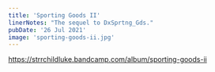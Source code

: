 ```yaml
---
title: 'Sporting Goods II'
linerNotes: "The sequel to DxSprtng_Gds."
pubDate: '26 Jul 2021'
image: 'sporting-goods-ii.jpg'
---
```


https://strrchildluke.bandcamp.com/album/sporting-goods-ii
